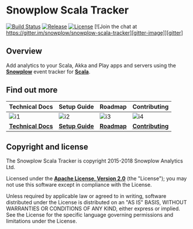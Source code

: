 # Snowplow Scala Tracker

[![Build Status][travis-image]][travis]
[![Release][release-image]][releases] 
[![License][license-image]][license]
[![Join the chat at https://gitter.im/snowplow/snowplow-scala-tracker][gitter-image]][gitter]

## Overview

Add analytics to your Scala, Akka and Play apps and servers using the **[Snowplow][snowplow]** event tracker for **[Scala][scala]**.

## Find out more

| Technical Docs                 | Setup Guide              | Roadmap                | Contributing                     |
|--------------------------------|--------------------------|------------------------|----------------------------------|
| ![i1][techdocs-image]          | ![i2][setup-image]       | ![i3][roadmap-image]   | ![i4][contributing-image]        |
| **[Technical Docs][techdocs]** | **[Setup Guide][setup]** | **[Roadmap][roadmap]** | **[Contributing][contributing]** |

## Copyright and license

The Snowplow Scala Tracker is copyright 2015-2018 Snowplow Analytics Ltd.

Licensed under the **[Apache License, Version 2.0][license]** (the "License");
you may not use this software except in compliance with the License.

Unless required by applicable law or agreed to in writing, software
distributed under the License is distributed on an "AS IS" BASIS,
WITHOUT WARRANTIES OR CONDITIONS OF ANY KIND, either express or implied.
See the License for the specific language governing permissions and
limitations under the License.

[travis-image]: https://travis-ci.org/snowplow/snowplow-scala-tracker.png?branch=master
[travis]: http://travis-ci.org/snowplow/snowplow-scala-tracker

[license-image]: http://img.shields.io/badge/license-Apache--2-blue.svg?style=flat
[license]: http://www.apache.org/licenses/LICENSE-2.0

[release-image]: http://img.shields.io/badge/release-0.5.0-blue.svg?style=flat
[releases]: https://github.com/snowplow/snowplow-scala-tracker/releases

[snowplow]: http://snowplowanalytics.com
[scala]: http://www.scala-lang.org/

[techdocs-image]: https://d3i6fms1cm1j0i.cloudfront.net/github/images/techdocs.png
[setup-image]: https://d3i6fms1cm1j0i.cloudfront.net/github/images/setup.png
[roadmap-image]: https://d3i6fms1cm1j0i.cloudfront.net/github/images/roadmap.png
[contributing-image]: https://d3i6fms1cm1j0i.cloudfront.net/github/images/contributing.png

[techdocs]: https://github.com/snowplow/snowplow/wiki/Scala-Tracker
[setup]: https://github.com/snowplow/snowplow/wiki/Scala-Tracker-Setup
[roadmap]: https://github.com/snowplow/snowplow/wiki/Scala-Tracker-Roadmap
[contributing]: https://github.com/snowplow/snowplow/wiki/Scala-Tracker-Contributing

[gitter-image]: https://badges.gitter.im/snowplow/snowplow-scala-tracker.svg
[gitter]: https://gitter.im/snowplow/snowplow-scala-tracker?utm_source=badge&utm_medium=badge&utm_campaign=pr-badge&utm_content=badge
